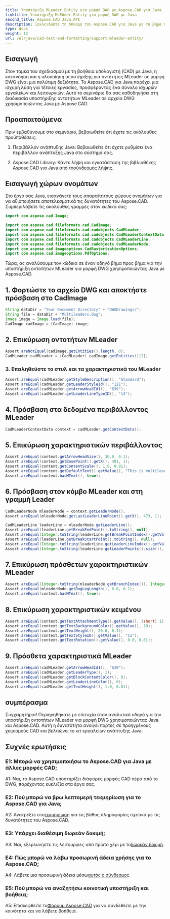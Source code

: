 ```yaml
---
title: Υποστήριξη MLeader Entity για μορφή DWG με Aspose.CAD για Java
linktitle: Υποστήριξη MLEAder Entity για μορφή DWG με Java
second_title: Aspose.CAD Java API
description: Ξεκλειδώστε τη δύναμη του Aspose.CAD για Java με το βήμα προς βήμα εκμάθησή μας για την υποστήριξη οντοτήτων MLeader σε μορφή DWG.
type: docs
weight: 12
url: /el/java/cad-text-and-formatting/support-mleader-entity/
---
```

## Εισαγωγή

Στον τομέα του σχεδιασμού με τη βοήθεια υπολογιστή (CAD) με Java, η κατανόηση και η υλοποίηση υποστήριξης για οντότητες MLeader σε μορφή DWG είναι μια πολύτιμη δεξιότητα. Το Aspose.CAD για Java παρέχει μια ισχυρή λύση για τέτοιες εργασίες, προσφέροντας ένα σύνολο ισχυρών εργαλείων και λειτουργιών. Αυτό το σεμινάριο θα σας καθοδηγήσει στη διαδικασία υποστήριξης οντοτήτων MLeader σε αρχεία DWG χρησιμοποιώντας Java με Aspose.CAD.

## Προαπαιτούμενα

Πριν εμβαθύνουμε στο σεμινάριο, βεβαιωθείτε ότι έχετε τις ακόλουθες προϋποθέσεις:

1. Περιβάλλον ανάπτυξης Java: Βεβαιωθείτε ότι έχετε ρυθμίσει ένα περιβάλλον ανάπτυξης Java στο σύστημά σας.

2.  Aspose.CAD Library: Κάντε λήψη και εγκατάσταση της βιβλιοθήκης Aspose.CAD για Java από το[σύνδεσμος λήψης](https://releases.aspose.com/cad/java/).

## Εισαγωγή χώρων ονομάτων

Στο έργο σας Java, εισαγάγετε τους απαραίτητους χώρους ονομάτων για να αξιοποιήσετε αποτελεσματικά τις δυνατότητες του Aspose.CAD. Συμπεριλάβετε τις ακόλουθες γραμμές στον κώδικά σας:

```java
import com.aspose.cad.Image;

import com.aspose.cad.fileformats.cad.CadImage;
import com.aspose.cad.fileformats.cad.cadobjects.CadMLeader;
import com.aspose.cad.fileformats.cad.cadobjects.CadMLeaderContextData;
import com.aspose.cad.fileformats.cad.cadobjects.CadMLeaderLine;
import com.aspose.cad.fileformats.cad.cadobjects.CadMLeaderNode;
import com.aspose.cad.imageoptions.CadRasterizationOptions;
import com.aspose.cad.imageoptions.PdfOptions;

```

Τώρα, ας αναλύσουμε τον κώδικα σε έναν οδηγό βήμα προς βήμα για την υποστήριξη οντοτήτων MLeader για μορφή DWG χρησιμοποιώντας Java με Aspose.CAD.

## 1. Φορτώστε το αρχείο DWG και αποκτήστε πρόσβαση στο CadImage

```java
String dataDir = "Your Document Directory" + "DWGDrawings/";
String file = dataDir + "Multileaders.dwg";
Image image = Image.load(file);
CadImage cadImage = (CadImage) image;
```

## 2. Επικύρωση οντοτήτων MLeader

```java
Assert.areNotEqual(cadImage.getEntities().length, 0);
CadMLeader cadMLeader = (CadMLeader) cadImage.getEntities()[2];
```

### 3. Επαληθεύστε το στυλ και τα χαρακτηριστικά του MLeader

```java
Assert.areEqual(cadMLeader.getStyleDescription(), "Standard");
Assert.areEqual(cadMLeader.getLeaderStyleId(), "12E");
Assert.areEqual(cadMLeader.getArrowHeadId1(), "639");
Assert.areEqual(cadMLeader.getLeaderLineTypeID(), "14");
```

## 4. Πρόσβαση στα δεδομένα περιβάλλοντος MLeader

```java
CadMLeaderContextData context = cadMLeader.getContextData();
```

## 5. Επικύρωση χαρακτηριστικών περιβάλλοντος

```java
Assert.areEqual(context.getArrowHeadSize(), 30.0, 0.1);
Assert.areEqual(context.getBasePoint().getX(), 481, 1);
Assert.areEqual(context.getContentScale(), 1.0, 0.01);
Assert.areEqual(context.getDefaultText().getValue(), "This is multileader with huge text\\P{\\H1.5x;6666666666666666666666666666\\P}bbbbbbbbbbbbbbbbbbbbbbbbbbbbbbbbbbb");
Assert.areEqual(context.hasMText(), true);
```

## 6. Πρόσβαση στον κόμβο MLeader και στη γραμμή Leader

```java
CadMLeaderNode mleaderNode = context.getLeaderNode();
Assert.areEqual(mleaderNode.getLastLeaderLinePoint().getX(), 473, 1);

CadMLeaderLine leaderLine = mleaderNode.getLeaderLine();
Assert.areEqual(leaderLine.getBreakEndPoint().toString(), null);
Assert.areEqual(Integer.toString(leaderLine.getBreakPointIndex().getValue()), Integer.toString(0));
Assert.areEqual(leaderLine.getBreakStartPoint().toString(), null);
Assert.areEqual(Integer.toString(leaderLine.getLeaderLineIndex().getValue()), Integer.toString(0));
Assert.areEqual(Integer.toString(leaderLine.getLeaderPoints().size()), Integer.toString(4));
```

## 7. Επικύρωση πρόσθετων χαρακτηριστικών MLeader

```java
Assert.areEqual(Integer.toString(mleaderNode.getBranchIndex()), Integer.toString(0));
Assert.areEqual(mleaderNode.getDogLegLength(), 8.0, 0.1);
Assert.areEqual(context.hasMText(), true);
```

## 8. Επικύρωση χαρακτηριστικών κειμένου

```java
Assert.areEqual(context.getTextAttachmentType().getValue(), (short) 1);
Assert.areEqual(context.getTextBackgroundColor().getValue(), 18);
Assert.areEqual(context.getTextHeight(), 20.0, 0.1);
Assert.areEqual(context.getTextStyleID().getValue(), "11");
Assert.areEqual(context.getTextRotation().getValue(), 0.0, 0.01);
```

## 9. Πρόσθετα χαρακτηριστικά MLeader

```java
Assert.areEqual(cadMLeader.getArrowHeadId1(), "639");
Assert.areEqual(cadMLeader.getLeaderType(), 1);
Assert.areEqual(cadMLeader.getBlockContentColor(), 0);
Assert.areEqual(cadMLeader.getLeaderLineColor(), 0);
Assert.areEqual(cadMLeader.getTextHeight(), 1.0, 0.01);
```

## συμπέρασμα

Συγχαρητήρια! Περιηγηθήκατε με επιτυχία στον αναλυτικό οδηγό για την υποστήριξη οντοτήτων MLeader για μορφή DWG χρησιμοποιώντας Java και Aspose.CAD. Αυτή η δυνατότητα ανοίγει πόρτες σε προηγμένους χειρισμούς CAD και βελτιώνει το κιτ εργαλείων ανάπτυξης Java.

## Συχνές ερωτήσεις

### Ε1: Μπορώ να χρησιμοποιήσω το Aspose.CAD για Java με άλλες μορφές CAD;

A1: Ναι, το Aspose.CAD υποστηρίζει διάφορες μορφές CAD πέρα από το DWG, παρέχοντας ευελιξία στα έργα σας.

### Ε2: Πού μπορώ να βρω λεπτομερή τεκμηρίωση για το Aspose.CAD για Java;

 A2: Ανατρέξτε στο[τεκμηρίωση](https://reference.aspose.com/cad/java/) για εις βάθος πληροφορίες σχετικά με τις δυνατότητες του Aspose.CAD.

### Ε3: Υπάρχει διαθέσιμη δωρεάν δοκιμή;

 A3: Ναι, εξερευνήστε τις λειτουργίες από πρώτο χέρι με το[δωρεάν δοκιμή](https://releases.aspose.com/).

### Ε4: Πώς μπορώ να λάβω προσωρινή άδεια χρήσης για το Aspose.CAD;

A4: Λάβετε μια προσωρινή άδεια μέσω[αυτός ο σύνδεσμος](https://purchase.aspose.com/temporary-license/).

### Ε5: Πού μπορώ να αναζητήσω κοινοτική υποστήριξη και βοήθεια;

A5: Επισκεφθείτε το[Φόρουμ Aspose.CAD](https://forum.aspose.com/c/cad/19) για να συνδεθείτε με την κοινότητα και να λάβετε βοήθεια.
